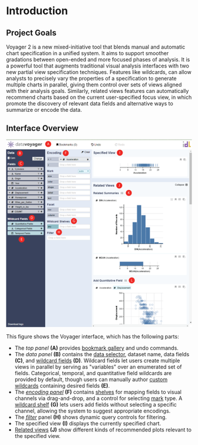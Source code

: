 # Introduction

## Project Goals

Voyager 2 is a new mixed-initiative tool that blends manual and automatic chart specification in a unified system. It aims to support smoother gradations between open-ended and more focused phases of analysis. It is a powerful tool that augments traditional visual analysis interfaces with two new partial view specification techniques. Features like wildcards, can allow analysts to precisely vary the properties of a specification to generate multiple charts in parallel, giving them control over sets of views aligned with their analysis goals. Similarly, related views features can automatically recommend charts based on the current user-specified focus view, in which promote the discovery of relevant data fields and alternative ways to summarize or encode the data.

## Interface Overview

![User Interface](.gitbook/assets/ui.png)

This figure shows the Voyager interface, which has the following parts:

* The _top panel_ **\(A\)** provides [bookmark gallery](bookmark-gallery.md) and undo commands.
* The _data panel_ **\(B\)** contains the [data selector](load-data.md), dataset name, data fields **\(C\)**, and [wildcard fields](visualizing-data/wildcard-fields/) **\(D\)**. Wildcard fields let users create multiple views in parallel by serving as "variables" over an enumerated set of fields. Categorical, temporal, and quantitative field wildcards are provided by default, though users can manually author [custom wildcards](visualizing-data/wildcard-fields/custom-wildcard-fields.md) containing desired fields **\(E\)**.
* The [_encoding panel_]() **\(F\)** contains [shelves](visualizing-data/specify-visual-encoding/encoding-shelves.md) for mapping fields to visual channels via drag-and-drop, and a control for selecting [mark]() type. A [wildcard shelf](visualizing-data/wildcard-fields/wildcard-shelves.md) **\(G\)** lets users add fields without selecting a specific channel, allowing the system to suggest appropriate encodings.
* The [_filter_](visualizing-data/filter.md) panel **\(H\)** shows dynamic query controls for filtering.
* The specified view **\(I\)** displays the currently specified chart.
* [Related views](visualizing-data/related-views/) **\(J\)** show different kinds of recommended plots relevant to the specified view.

